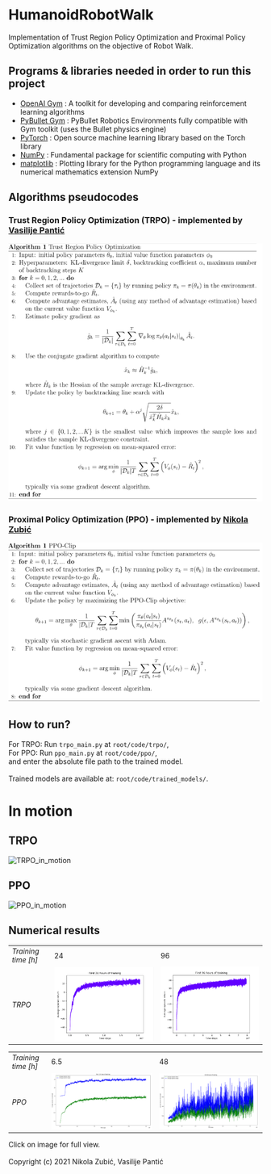 # HumanoidRobotWalk
Implementation of Trust Region Policy Optimization and Proximal Policy Optimization algorithms on the objective of Robot Walk.

## Programs & libraries needed in order to run this project 
* [OpenAI Gym](https://gym.openai.com/) : A toolkit for developing and comparing reinforcement learning algorithms
* [PyBullet Gym](https://github.com/benelot/pybullet-gym) : PyBullet Robotics Environments fully compatible with Gym toolkit (uses the Bullet physics engine)
* [PyTorch](https://pytorch.org/) : Open source machine learning library based on the Torch library
* [NumPy](https://www.numpy.org/) : Fundamental package for scientific computing with Python
* [matplotlib](https://matplotlib.org/) : Plotting library for the Python programming language and its numerical mathematics extension NumPy

## Algorithms pseudocodes
### Trust Region Policy Optimization (TRPO) - implemented by [Vasilije Pantić](https://github.com/sovaso)
![alt text](https://raw.githubusercontent.com/reinai/HumanoidRobotWalk/main/utils/trpo.png)
### Proximal Policy Optimization (PPO) - implemented by [Nikola Zubić](https://github.com/nikolazubic)
![alt text](https://raw.githubusercontent.com/reinai/HumanoidRobotWalk/main/utils/ppo.png)

## How to run?
For TRPO: Run `trpo_main.py` at `root/code/trpo/`,<br>
For PPO: Run `ppo_main.py` at `root/code/ppo/`,<br>
and enter the absolute file path to the trained model.<br><br>
Trained models are available at: `root/code/trained_models/`.

# In motion
## TRPO
![TRPO_in_motion](https://github.com/reinai/HumanoidRobotWalk/blob/main/utils/trpo.gif)

## PPO
![PPO_in_motion](https://github.com/reinai/HumanoidRobotWalk/blob/main/utils/ppo.gif)

## Numerical results
<table>
<tr> <td> <i>Training time [h]</i> </td>  <td>24</td> <td>96</td></tr>
<tr> <td> <i>TRPO</i>  <td> <img src="https://raw.githubusercontent.com/reinai/HumanoidRobotWalk/main/code/plots/trpo_images/figure1.png"> </td> <td><img src="https://raw.githubusercontent.com/reinai/HumanoidRobotWalk/main/code/plots/trpo_images/figure2.png"></td></tr>
</table>

<table>
<tr> <td> <i>Training time [h]</i> </td>  <td>6.5</td> <td>48</td></tr>
<tr> <td> <i>PPO</i>  <td> <img src="https://raw.githubusercontent.com/reinai/HumanoidRobotWalk/main/code/plots/ppo_images/figure_1.png"> </td> <td><img src="https://raw.githubusercontent.com/reinai/HumanoidRobotWalk/main/code/plots/ppo_images/figure_5.png"></td></tr>
</table>
Click on image for full view.
<br>

<br>
Copyright (c) 2021 Nikola Zubić, Vasilije Pantić
